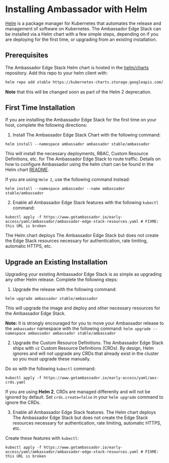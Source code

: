 # Installing Ambassador with Helm

[Helm](https://helm.sh) is a package manager for Kubernetes that automates the release and management of software on Kubernetes. The Ambassador Edge Stack can be installed via a Helm chart with a few simple steps, depending on if you are deploying for the first time, or upgrading from an existing installation.

## Prerequisites

The Ambassador Edge Stack Helm chart is hosted in the
[helm/charts](https://github.com/helm/charts) repository. Add this repo to your
helm client with:

```bash
helm repo add stable https://kubernetes-charts.storage.googleapis.com/
```

**Note** that this will be changed soon as part of the Helm 2 deprecation.

## First Time Installation

If you are installing the Ambassador Edge Stack for the first time on your host, complete the following directions:

1. Install The Ambassador Edge Stack Chart with the following command:

```
helm install --namespace ambassador ambassador stable/ambassador
```

This will install the necessary deployments, RBAC, Custom Resource Definitions, etc. for The Ambassador Edge Stack to route traffic. Details on how to configure Ambassador using the helm chart can be found in the Helm chart [README](https://github.com/helm/charts/tree/master/stable/ambassador).

If you are using `Helm 2`, use the following command instead:

```
helm install --namespace ambassador --name ambassador stable/ambassador
```

2. Enable all Ambassador Edge Stack features with the following `kubectl` command:

```
kubectl apply -f https://www.getambassador.io/early-access/yaml/ambassador/ambassador-edge-stack-resources.yaml # FIXME: this URL is broken
```

The Helm chart deploys The Ambassador Edge Stack but does not create the Edge Stack resources necessary for authentication, rate limiting, automatic HTTPS, etc.

## Upgrade an Existing Installation

Upgrading your existing Ambassador Edge Stack is as simple as upgrading any other Helm release. Complete the following steps:

1. Upgrade the release with the following command:

```
helm upgrade ambassador stable/ambassador
```

This will upgrade the image and deploy and other necessary resources for the Ambassador Edge Stack. 

**Note:** It is strongly encouraged for you to move your Ambassador release to the `ambassador` namespace with the following command: 
`helm upgrade --namespace ambassador ambassador stable/ambassador`

2. Upgrade the Custom Resource Definitions. The Ambassador Edge Stack ships with `v2` Custom Resource Definitions (CRDs). By design, Helm ignores and will not upgrade any CRDs that already exist in the cluster so you must upgrade these manually.

Do so with the following `kubectl` command:

```
kubectl apply -f https://www.getambassador.io/early-access/yaml/aes-crds.yaml
```

If you are using **Helm 2**, CRDs are managed differently and will not be ignored by default. Set `crds.create=false` in your `helm upgrade` command to ignore the CRDs.

3. Enable all Ambassador Edge Stack features. The Helm chart deploys The Ambassador Edge Stack but does not create the Edge Stack resources necessary for authentication, rate limiting, automatic HTTPS, etc. 

Create these features with `kubectl`:

```
kubectl apply -f https://www.getambassador.io/early-access/yaml/ambassador/ambassador-edge-stack-resources.yaml # FIXME: this URL is broken
```
